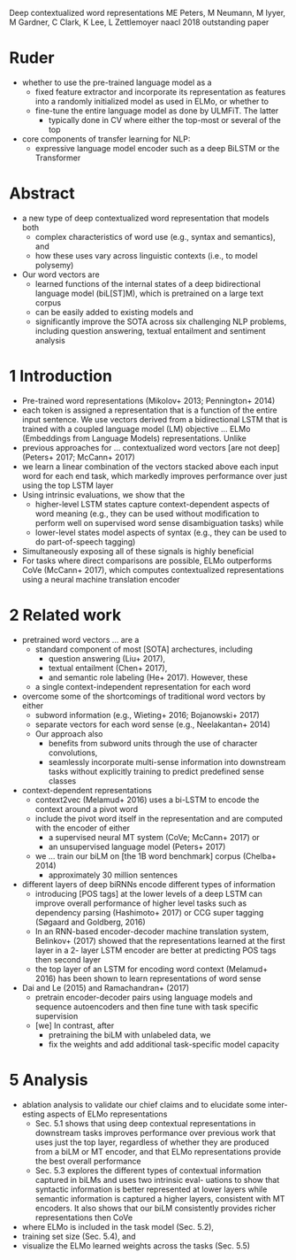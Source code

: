 Deep contextualized word representations
ME Peters, M Neumann, M Iyyer, M Gardner, C Clark, K Lee, L Zettlemoyer
naacl 2018 outstanding paper

# Ruder

* whether to use the pre-trained language model as a 
  * fixed feature extractor and incorporate its representation as features into
    a randomly initialized model as used in ELMo, or whether to 
  * fine-tune the entire language model as done by ULMFiT. The latter
    * typically done in CV where either the top-most or several of the top
* core components of transfer learning for NLP: 
  * expressive language model encoder such as a deep BiLSTM or the Transformer

# Abstract

* a new type of deep contextualized word representation that models both
  * complex characteristics of word use (e.g., syntax and semantics), and 
  * how these uses vary across linguistic contexts (i.e., to model polysemy)
* Our word vectors are
  * learned functions of the internal states of a deep bidirectional language
    model (biL[ST]M), which is pretrained on a large text corpus
  * can be easily added to existing models and
  * significantly improve the SOTA across six challenging NLP problems,
    including question answering, textual entailment and sentiment analysis

# 1 Introduction

* Pre-trained word representations (Mikolov+ 2013; Pennington+ 2014)
* each token is assigned a representation that is a function of the entire
  input sentence. We use vectors derived from a bidirectional LSTM that is
  trained with a coupled language model (LM) objective ... ELMo (Embeddings
  from Language Models) representations.  Unlike
* previous approaches for ... contextualized word vectors [are not deep]
  (Peters+ 2017; McCann+ 2017)
* we learn a linear combination of the vectors stacked above each input word
  for each end task, which markedly improves performance over just using the
  top LSTM layer
* Using intrinsic evaluations, we show that the
  * higher-level LSTM states
  capture context-dependent aspects of word meaning (e.g., they can be used
  without modification to perform well on supervised word sense disambiguation
  tasks) while
  * lower-level states model aspects of syntax (e.g., they can be used to do
    part-of-speech tagging)
* Simultaneously exposing all of these signals is highly beneficial
* For tasks where direct comparisons are possible, ELMo outperforms CoVe
  (McCann+ 2017), which computes contextualized representations using a
  neural machine translation encoder

# 2 Related work

* pretrained word vectors ... are a
  * standard component of most [SOTA] archectures, including
    * question answering (Liu+ 2017),
    * textual entailment (Chen+ 2017),
    * and semantic role labeling (He+ 2017). However, these
  * a single context-independent representation for each word
* overcome some of the shortcomings of traditional word vectors by either
  * subword information (e.g., Wieting+ 2016; Bojanowski+ 2017)
  * separate vectors for each word sense (e.g., Neelakantan+ 2014)
  * Our approach also
    * benefits from subword units through the use of character convolutions,
    * seamlessly incorporate multi-sense information into downstream tasks
      without explicitly training to predict predefined sense classes
* context-dependent representations
  * context2vec (Melamud+ 2016) uses a bi-LSTM to encode the context
    around a pivot word
  * include the pivot word itself in the representation and are computed with
    the encoder of either
    * a supervised neural MT system (CoVe; McCann+ 2017) or
    * an unsupervised language model (Peters+ 2017)
  * we ... train our biLM on [the 1B word benchmark] corpus (Chelba+ 2014)
    * approximately 30 million sentences 
* different layers of deep biRNNs encode different types of information
  * introducing [POS tags] at the lower levels of a deep LSTM
    can improve overall performance of higher level tasks such as
    dependency parsing (Hashimoto+ 2017) or
    CCG super tagging (Søgaard and Goldberg, 2016)
  * In an RNN-based encoder-decoder machine translation system, Belinkov+
    (2017) showed that the representations learned at the first layer in a 2-
    layer LSTM encoder are better at predicting POS tags then second layer
  * the top layer of an LSTM for encoding word context (Melamud+ 2016)
    has been shown to learn representations of word sense
* Dai and Le (2015) and Ramachandran+ (2017)
  * pretrain encoder-decoder pairs using language models and sequence
    autoencoders and then
    fine tune with task specific supervision
  * [we] In contrast, after
    * pretraining the biLM with unlabeled data, we
    * fix the weights and add additional task-specific model capacity

# 5 Analysis

* ablation analysis to validate our chief claims and to elucidate some inter-
  esting aspects of ELMo representations
  * Sec. 5.1 shows that using deep contextual representations in downstream
    tasks improves performance
    over previous work that uses just the top layer,
    regardless of whether they are produced from a biLM or MT encoder, and that
    ELMo representations provide the best overall performance
  * Sec. 5.3 explores the different types of contextual information captured in
    biLMs and uses
    two intrinsic eval- uations to show that
    syntactic information is better represented at lower layers while
    semantic information is captured a higher layers,
    consistent with MT encoders. It also shows that
    our biLM consistently provides richer representations then CoVe
* where ELMo is included in the task model (Sec. 5.2),
* training set size (Sec. 5.4), and
* visualize the ELMo learned weights across the tasks (Sec.  5.5)
